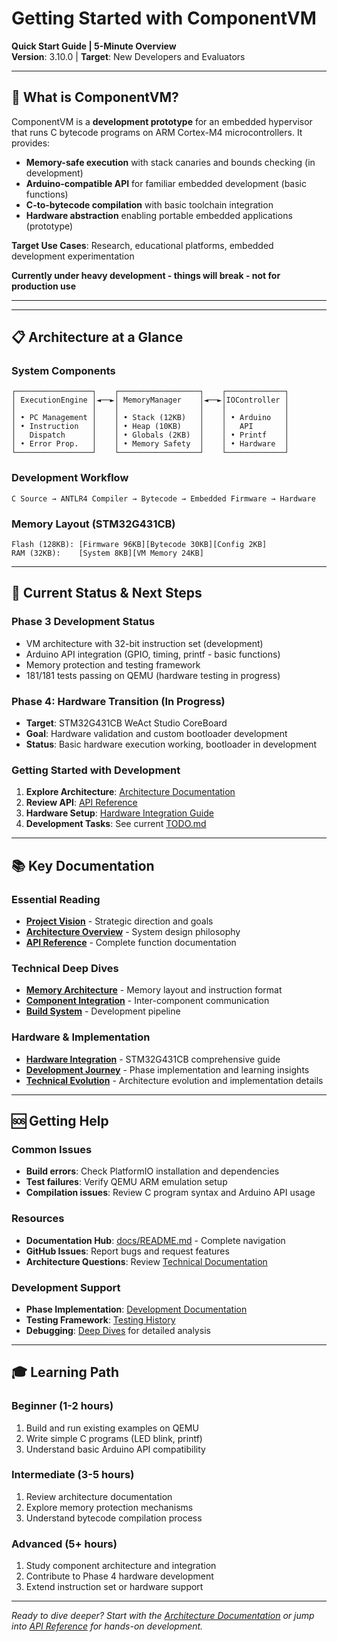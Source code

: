 # Getting Started with ComponentVM

**Quick Start Guide | 5-Minute Overview**  
**Version**: 3.10.0 | **Target**: New Developers and Evaluators

---

## 🎯 What is ComponentVM?

ComponentVM is a **development prototype** for an embedded hypervisor that runs C bytecode programs on ARM Cortex-M4 microcontrollers. It provides:

- **Memory-safe execution** with stack canaries and bounds checking (in development)
- **Arduino-compatible API** for familiar embedded development (basic functions)
- **C-to-bytecode compilation** with basic toolchain integration
- **Hardware abstraction** enabling portable embedded applications (prototype)

**Target Use Cases**: Research, educational platforms, embedded development experimentation

**Currently under heavy development - things will break - not for production use**

---

---

## 📋 Architecture at a Glance

### **System Components**
```
┌─────────────────┐    ┌──────────────────┐    ┌─────────────┐
│ ExecutionEngine │◄──►│ MemoryManager    │◄──►│IOController │
│                 │    │                  │    │             │
│ • PC Management │    │ • Stack (12KB)   │    │ • Arduino   │
│ • Instruction   │    │ • Heap (10KB)    │    │   API       │
│   Dispatch      │    │ • Globals (2KB)  │    │ • Printf    │
│ • Error Prop.   │    │ • Memory Safety  │    │ • Hardware  │
└─────────────────┘    └──────────────────┘    └─────────────┘
```

### **Development Workflow**
```
C Source → ANTLR4 Compiler → Bytecode → Embedded Firmware → Hardware
```

### **Memory Layout (STM32G431CB)**
```
Flash (128KB): [Firmware 96KB][Bytecode 30KB][Config 2KB]
RAM (32KB):    [System 8KB][VM Memory 24KB]
```

---

## 🎯 Current Status & Next Steps

### **Phase 3 Development Status**
- VM architecture with 32-bit instruction set (development)
- Arduino API integration (GPIO, timing, printf - basic functions)
- Memory protection and testing framework
- 181/181 tests passing on QEMU (hardware testing in progress)

### **Phase 4: Hardware Transition (In Progress)**
- **Target**: STM32G431CB WeAct Studio CoreBoard
- **Goal**: Hardware validation and custom bootloader development
- **Status**: Basic hardware execution working, bootloader in development

### **Getting Started with Development**
1. **Explore Architecture**: [Architecture Documentation](architecture/)
2. **Review API**: [API Reference](API_REFERENCE_COMPLETE.md)
3. **Hardware Setup**: [Hardware Integration Guide](hardware/integration/HARDWARE_INTEGRATION_GUIDE.md)
4. **Development Tasks**: See current [TODO.md](TODO.md)

---

## 📚 Key Documentation

### **Essential Reading**
- **[Project Vision](VISION.md)** - Strategic direction and goals
- **[Architecture Overview](architecture/01-system-overview.md)** - System design philosophy
- **[API Reference](API_REFERENCE_COMPLETE.md)** - Complete function documentation

### **Technical Deep Dives**
- **[Memory Architecture](architecture/02-memory-instruction-architecture.md)** - Memory layout and instruction format
- **[Component Integration](architecture/03-component-integration-flows.md)** - Inter-component communication
- **[Build System](architecture/04-build-system-workflow.md)** - Development pipeline

### **Hardware & Implementation**
- **[Hardware Integration](hardware/integration/HARDWARE_INTEGRATION_GUIDE.md)** - STM32G431CB comprehensive guide
- **[Development Journey](development/)** - Phase implementation and learning insights
- **[Technical Evolution](technical/)** - Architecture evolution and implementation details

---

## 🆘 Getting Help

### **Common Issues**
- **Build errors**: Check PlatformIO installation and dependencies
- **Test failures**: Verify QEMU ARM emulation setup
- **Compilation issues**: Review C program syntax and Arduino API usage

### **Resources**
- **Documentation Hub**: [docs/README.md](README.md) - Complete navigation
- **GitHub Issues**: Report bugs and request features
- **Architecture Questions**: Review [Technical Documentation](technical/)

### **Development Support**
- **Phase Implementation**: [Development Documentation](development/)
- **Testing Framework**: [Testing History](development/testing/TESTING_HISTORY.md)
- **Debugging**: [Deep Dives](development/deep-dives/) for detailed analysis

---

## 🎓 Learning Path

### **Beginner (1-2 hours)**
1. Build and run existing examples on QEMU
2. Write simple C programs (LED blink, printf)
3. Understand basic Arduino API compatibility

### **Intermediate (3-5 hours)**  
1. Review architecture documentation
2. Explore memory protection mechanisms
3. Understand bytecode compilation process

### **Advanced (5+ hours)**
1. Study component architecture and integration
2. Contribute to Phase 4 hardware development
3. Extend instruction set or hardware support

---

*Ready to dive deeper? Start with the [Architecture Documentation](architecture/) or jump into [API Reference](API_REFERENCE_COMPLETE.md) for hands-on development.*
